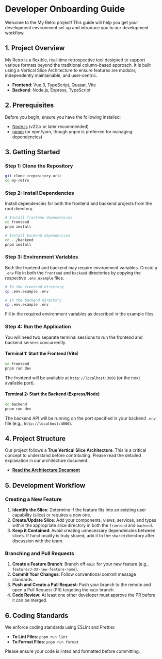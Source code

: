 # Developer Onboarding Guide

Welcome to the My Retro project! This guide will help you get your development environment set up and introduce you to our development workflow.

## 1. Project Overview

My Retro is a flexible, real-time retrospective tool designed to support various formats beyond the traditional column-based approach. It is built using a Vertical Slice Architecture to ensure features are modular, independently maintainable, and user-centric.

- **Frontend**: Vue 3, TypeScript, Quasar, Vite
- **Backend**: Node.js, Express, TypeScript

## 2. Prerequisites

Before you begin, ensure you have the following installed:

- [Node.js](https://nodejs.org/) (v22.x or later recommended)
- [pnpm](https://pnpm.io/) (or npm/yarn, though pnpm is preferred for managing dependencies)

## 3. Getting Started

### Step 1: Clone the Repository

```bash
git clone <repository-url>
cd my-retro
```

### Step 2: Install Dependencies

Install dependencies for both the frontend and backend projects from the root directory.

```bash
# Install frontend dependencies
cd frontend
pnpm install

# Install backend dependencies
cd ../backend
pnpm install
```

### Step 3: Environment Variables

Both the frontend and backend may require environment variables. Create a `.env` file in both the `frontend` and `backend` directories by copying the respective `.env.example` files.

```bash
# In the frontend directory
cp .env.example .env

# In the backend directory
cp .env.example .env
```

Fill in the required environment variables as described in the example files.

### Step 4: Run the Application

You will need two separate terminal sessions to run the frontend and backend servers concurrently.

#### Terminal 1: Start the Frontend (Vite)

```bash
cd frontend
pnpm run dev
```

The frontend will be available at `http://localhost:3000` (or the next available port).

#### Terminal 2: Start the Backend (Express/Node)

```bash
cd backend
pnpm run dev
```

The backend API will be running on the port specified in your backend `.env` file (e.g., `http://localhost:4000`).

## 4. Project Structure

Our project follows a **True Vertical Slice Architecture**. This is a critical concept to understand before contributing. Please read the detailed explanation in our architecture document.

- **[Read the Architecture Document](./ARCHITECTURE.md)**

## 5. Development Workflow

### Creating a New Feature

1. **Identify the Slice**: Determine if the feature fits into an existing user capability (slice) or requires a new one.
2. **Create/Update Slice**: Add your components, views, services, and types within the appropriate slice directory in both the `frontend` and `backend`.
3. **Keep it Contained**: Avoid creating unnecessary dependencies between slices. If functionality is truly shared, add it to the `shared` directory after discussion with the team.

### Branching and Pull Requests

1. **Create a Feature Branch**: Branch off `main` for your new feature (e.g., `feature/J-XX-new-feature-name`).
2. **Commit Your Changes**: Follow conventional commit message standards.
3. **Push and Create a Pull Request**: Push your branch to the remote and open a Pull Request (PR) targeting the `main` branch.
4. **Code Review**: At least one other developer must approve the PR before it can be merged.

## 6. Coding Standards

We enforce coding standards using ESLint and Prettier.

- **To Lint Files**: `pnpm run lint`
- **To Format Files**: `pnpm run format`

Please ensure your code is linted and formatted before committing.
